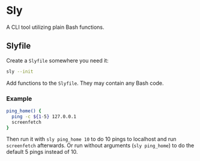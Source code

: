 # Sly
A CLI tool utilizing plain Bash functions.

## Slyfile

Create a `Slyfile` somewhere you need it:

```bash
sly --init
```

Add functions to the `Slyfile`. They may contain any Bash code.

### Example

```bash
ping_home() {
  ping -c ${1-5} 127.0.0.1
  screenfetch
}
```

Then run it with `sly ping_home 10` to do 10 pings to localhost and run `screenfetch` afterwards. Or run without arguments (`sly ping_home`) to do the default 5 pings instead of 10.
